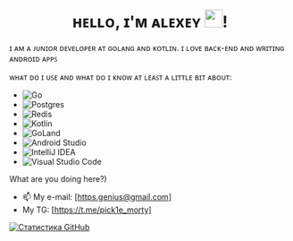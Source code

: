 <h1 align="center">ʜᴇʟʟᴏ, ɪ'ᴍ ᴀʟᴇxᴇʏ
<img src="https://github.com/blackcater/blackcater/raw/main/images/Hi.gif" height="32"/>!</h1>

ɪ ᴀᴍ ᴀ ᴊᴜɴɪᴏʀ ᴅᴇᴠᴇʟᴏᴘᴇʀ ᴀᴛ ɢᴏʟᴀɴɢ ᴀɴᴅ ᴋᴏᴛʟɪɴ. ɪ ʟᴏᴠᴇ ʙᴀᴄᴋ-ᴇɴᴅ ᴀɴᴅ ᴡʀɪᴛɪɴɢ ᴀɴᴅʀᴏɪᴅ ᴀᴘᴘꜱ

ᴡʜᴀᴛ ᴅᴏ ɪ ᴜꜱᴇ ᴀɴᴅ ᴡʜᴀᴛ ᴅᴏ ɪ ᴋɴᴏᴡ ᴀᴛ ʟᴇᴀꜱᴛ ᴀ ʟɪᴛᴛʟᴇ ʙɪᴛ ᴀʙᴏᴜᴛ:

- ![Go](https://img.shields.io/badge/go-%2300ADD8.svg?style=for-the-badge&logo=go&logoColor=white)
- ![Postgres](https://img.shields.io/badge/postgres-%23316192.svg?style=for-the-badge&logo=postgresql&logoColor=white)
- ![Redis](https://img.shields.io/badge/redis-%23DD0031.svg?style=for-the-badge&logo=redis&logoColor=white)
- ![Kotlin](https://img.shields.io/badge/kotlin-%237F52FF.svg?style=for-the-badge&logo=kotlin&logoColor=white)
- ![GoLand](https://img.shields.io/badge/GoLand-0f0f0f?&style=for-the-badge&logo=goland&logoColor=white)
- ![Android Studio](https://img.shields.io/badge/Android%20Studio-3DDC84.svg?style=for-the-badge&logo=android-studio&logoColor=white)
- ![IntelliJ IDEA](https://img.shields.io/badge/IntelliJIDEA-000000.svg?style=for-the-badge&logo=intellij-idea&logoColor=white)
- ![Visual Studio Code](https://img.shields.io/badge/Visual%20Studio%20Code-0078d7.svg?style=for-the-badge&logo=visual-studio-code&logoColor=white)


What are you doing here?)

- 📫 My e-mail: [https.genius@gmail.com]
- My TG: [https://t.me/pick1e_morty]

[![Статистика GitHub](https://github-readme-stats.vercel.app/api?username=0x0FACED)](https://github.com/anuraghazra/github-readme-stats)

